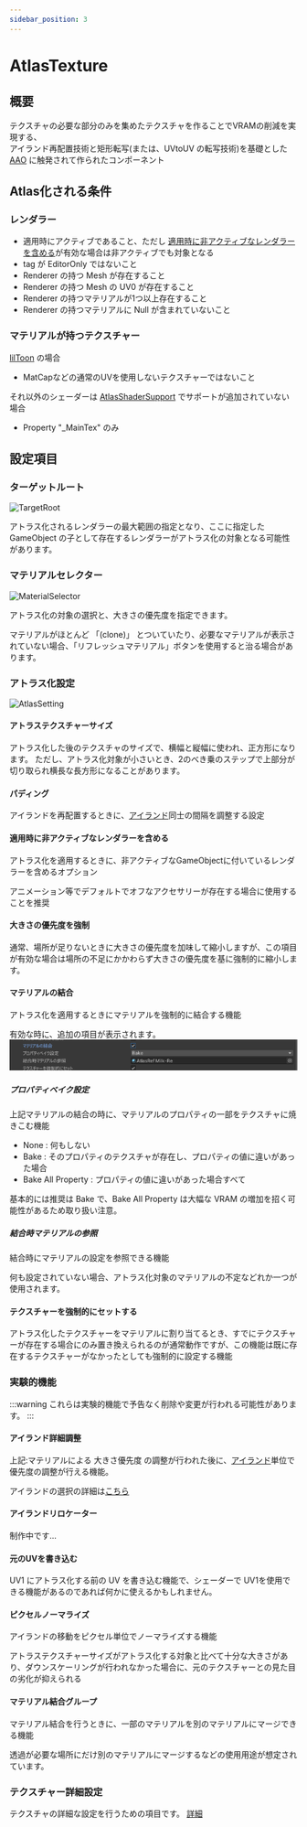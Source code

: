 ```yaml
---
sidebar_position: 3
---
```



# AtlasTexture

## 概要

テクスチャの必要な部分のみを集めたテクスチャを作ることでVRAMの削減を実現する、  
アイランド再配置技術と矩形転写(または、UVtoUV の転写技術)を基礎とした [AAO](https://github.com/anatawa12/AvatarOptimizer) に触発されて作られたコンポーネント

## Atlas化される条件

### レンダラー

- 適用時にアクティブであること、ただし [適用時に非アクティブなレンダラーを含める](#適用時に非アクティブなレンダラーを含める)が有効な場合は非アクティブでも対象となる
- tag が EditorOnly ではないこと
- Renderer の持つ Mesh が存在すること
- Renderer の持つ Mesh の UV0 が存在すること
- Renderer の持つマテリアルが1つ以上存在すること
- Renderer の持つマテリアルに Null が含まれていないこと

### マテリアルが持つテクスチャー

[lilToon](https://lilxyzw.github.io/lilToon/) の場合

- MatCapなどの通常のUVを使用しないテクスチャーではないこと

それ以外のシェーダーは [AtlasShaderSupport](/docs/Reference/AtlasTexture/AtlasShaderSupport) でサポートが追加されていない場合

- Property "_MainTex" のみ

## 設定項目

### ターゲットルート

![TargetRoot](../img/at-TargetRoot.png)

アトラス化されるレンダラーの最大範囲の指定となり、ここに指定した GameObject の子として存在するレンダラーがアトラス化の対象となる可能性があります。

### マテリアルセレクター

![MaterialSelector](../img/at-MaterialSelector.png)

アトラス化の対象の選択と、大きさの優先度を指定できます。

マテリアルがほとんど 「(clone)」 とついていたり、必要なマテリアルが表示されていない場合、「リフレッシュマテリアル」ボタンを使用すると治る場合があります。

### アトラス化設定

![AtlasSetting](../img/at-AtlasSetting.png)

#### アトラステクスチャーサイズ

アトラス化した後のテクスチャのサイズで、横幅と縦幅に使われ、正方形になります。
ただし、アトラス化対象が小さいとき、2のべき乗のステップで上部分が切り取られ横長な長方形になることがあります。

#### パディング

アイランドを再配置するときに、[アイランド](/docs/Reference/Common/Island.md)同士の間隔を調整する設定

#### 適用時に非アクティブなレンダラーを含める

アトラス化を適用するときに、非アクティブなGameObjectに付いているレンダラーを含めるオプション

アニメーション等でデフォルトでオフなアクセサリーが存在する場合に使用することを推奨

#### 大きさの優先度を強制

通常、場所が足りないときに大きさの優先度を加味して縮小しますが、この項目が有効な場合は場所の不足にかかわらず大きさの優先度を基に強制的に縮小します。

#### マテリアルの結合

アトラス化を適用するときにマテリアルを強制的に結合する機能

有効な時に、追加の項目が表示されます。  
![AtlasMergeMaterialSetting](../img/at-AtlasMergeMaterialSetting.png)

##### プロパティベイク設定

上記マテリアルの結合の時に、マテリアルのプロパティの一部をテクスチャに焼きこむ機能

- None : 何もしない
- Bake : そのプロパティのテクスチャが存在し、プロパティの値に違いがあった場合
- Bake All Property : プロパティの値に違いがあった場合すべて

基本的には推奨は Bake で、Bake All Property は大幅な VRAM の増加を招く可能性があるため取り扱い注意。

##### 結合時マテリアルの参照

結合時にマテリアルの設定を参照できる機能

何も設定されていない場合、アトラス化対象のマテリアルの不定などれか一つが使用されます。

#### テクスチャーを強制的にセットする

アトラス化したテクスチャーをマテリアルに割り当てるとき、すでにテクスチャーが存在する場合にのみ置き換えられるのが通常動作ですが、この機能は既に存在するテクスチャーがなかったとしても強制的に設定する機能

### 実験的機能

:::warning
これらは実験的機能で予告なく削除や変更が行われる可能性があります。
:::

#### アイランド詳細調整

上記:マテリアルによる 大きさ優先度 の調整が行われた後に、[アイランド](../Common/Island.md)単位で優先度の調整が行える機能。

アイランドの選択の詳細は[こちら](/docs/Reference/IslandSelector)

#### アイランドリロケーター

制作中です...

#### 元のUVを書き込む

UV1 にアトラス化する前の UV を書き込む機能で、シェーダーで UV1を使用できる機能があるのであれば何かに使えるかもしれません。

#### ピクセルノーマライズ

アイランドの移動をピクセル単位でノーマライズする機能

アトラステクスチャーサイズがアトラス化する対象と比べて十分な大きさがあり、ダウンスケーリングが行われなかった場合に、元のテクスチャーとの見た目の劣化が抑えられる

#### マテリアル結合グループ

マテリアル結合を行うときに、一部のマテリアルを別のマテリアルにマージできる機能

透過が必要な場所にだけ別のマテリアルにマージするなどの使用用途が想定されています。

### テクスチャー詳細設定

テクスチャの詳細な設定を行うための項目です。 [詳細](./TextureFineTuning.md)
